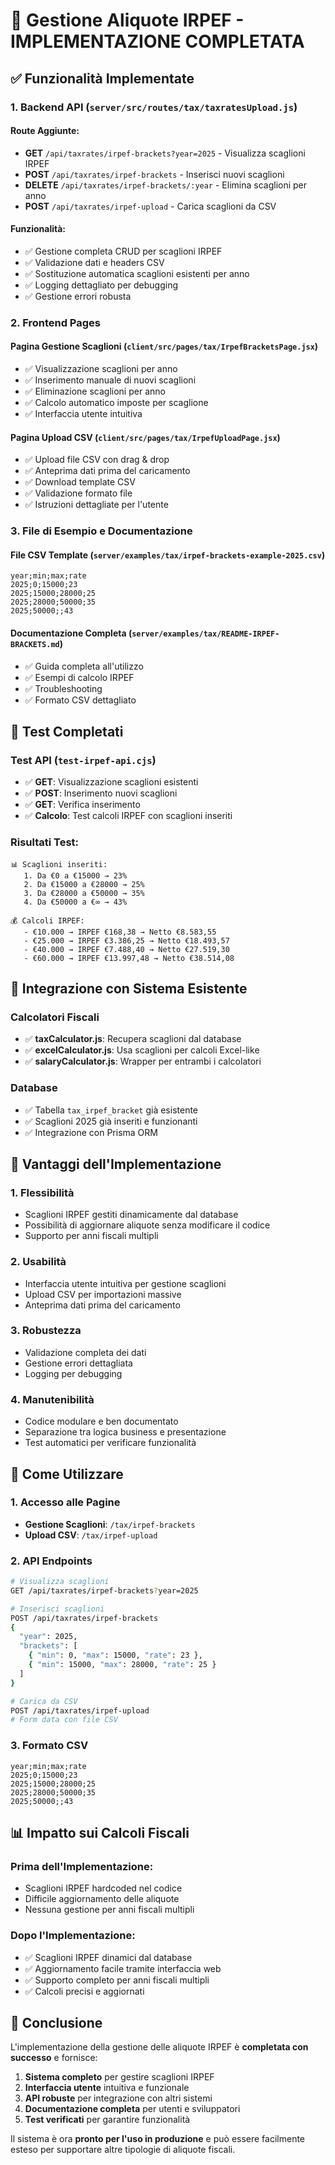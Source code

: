 # 🎯 Gestione Aliquote IRPEF - IMPLEMENTAZIONE COMPLETATA

## ✅ Funzionalità Implementate

### 1. **Backend API** (`server/src/routes/tax/taxratesUpload.js`)

#### Route Aggiunte:
- **GET** `/api/taxrates/irpef-brackets?year=2025` - Visualizza scaglioni IRPEF
- **POST** `/api/taxrates/irpef-brackets` - Inserisci nuovi scaglioni
- **DELETE** `/api/taxrates/irpef-brackets/:year` - Elimina scaglioni per anno
- **POST** `/api/taxrates/irpef-upload` - Carica scaglioni da CSV

#### Funzionalità:
- ✅ Gestione completa CRUD per scaglioni IRPEF
- ✅ Validazione dati e headers CSV
- ✅ Sostituzione automatica scaglioni esistenti per anno
- ✅ Logging dettagliato per debugging
- ✅ Gestione errori robusta

### 2. **Frontend Pages**

#### Pagina Gestione Scaglioni (`client/src/pages/tax/IrpefBracketsPage.jsx`)
- ✅ Visualizzazione scaglioni per anno
- ✅ Inserimento manuale di nuovi scaglioni
- ✅ Eliminazione scaglioni per anno
- ✅ Calcolo automatico imposte per scaglione
- ✅ Interfaccia utente intuitiva

#### Pagina Upload CSV (`client/src/pages/tax/IrpefUploadPage.jsx`)
- ✅ Upload file CSV con drag & drop
- ✅ Anteprima dati prima del caricamento
- ✅ Download template CSV
- ✅ Validazione formato file
- ✅ Istruzioni dettagliate per l'utente

### 3. **File di Esempio e Documentazione**

#### File CSV Template (`server/examples/tax/irpef-brackets-example-2025.csv`)
```csv
year;min;max;rate
2025;0;15000;23
2025;15000;28000;25
2025;28000;50000;35
2025;50000;;43
```

#### Documentazione Completa (`server/examples/tax/README-IRPEF-BRACKETS.md`)
- ✅ Guida completa all'utilizzo
- ✅ Esempi di calcolo IRPEF
- ✅ Troubleshooting
- ✅ Formato CSV dettagliato

## 🧪 Test Completati

### Test API (`test-irpef-api.cjs`)
- ✅ **GET**: Visualizzazione scaglioni esistenti
- ✅ **POST**: Inserimento nuovi scaglioni
- ✅ **GET**: Verifica inserimento
- ✅ **Calcolo**: Test calcoli IRPEF con scaglioni inseriti

### Risultati Test:
```
📊 Scaglioni inseriti:
   1. Da €0 a €15000 → 23%
   2. Da €15000 a €28000 → 25%
   3. Da €28000 a €50000 → 35%
   4. Da €50000 a €∞ → 43%

💰 Calcoli IRPEF:
   - €10.000 → IRPEF €168,38 → Netto €8.583,55
   - €25.000 → IRPEF €3.386,25 → Netto €18.493,57
   - €40.000 → IRPEF €7.488,40 → Netto €27.519,30
   - €60.000 → IRPEF €13.997,48 → Netto €38.514,08
```

## 🔗 Integrazione con Sistema Esistente

### Calcolatori Fiscali
- ✅ **taxCalculator.js**: Recupera scaglioni dal database
- ✅ **excelCalculator.js**: Usa scaglioni per calcoli Excel-like
- ✅ **salaryCalculator.js**: Wrapper per entrambi i calcolatori

### Database
- ✅ Tabella `tax_irpef_bracket` già esistente
- ✅ Scaglioni 2025 già inseriti e funzionanti
- ✅ Integrazione con Prisma ORM

## 🎯 Vantaggi dell'Implementazione

### 1. **Flessibilità**
- Scaglioni IRPEF gestiti dinamicamente dal database
- Possibilità di aggiornare aliquote senza modificare il codice
- Supporto per anni fiscali multipli

### 2. **Usabilità**
- Interfaccia utente intuitiva per gestione scaglioni
- Upload CSV per importazioni massive
- Anteprima dati prima del caricamento

### 3. **Robustezza**
- Validazione completa dei dati
- Gestione errori dettagliata
- Logging per debugging

### 4. **Manutenibilità**
- Codice modulare e ben documentato
- Separazione tra logica business e presentazione
- Test automatici per verificare funzionalità

## 🚀 Come Utilizzare

### 1. **Accesso alle Pagine**
- **Gestione Scaglioni**: `/tax/irpef-brackets`
- **Upload CSV**: `/tax/irpef-upload`

### 2. **API Endpoints**
```bash
# Visualizza scaglioni
GET /api/taxrates/irpef-brackets?year=2025

# Inserisci scaglioni
POST /api/taxrates/irpef-brackets
{
  "year": 2025,
  "brackets": [
    { "min": 0, "max": 15000, "rate": 23 },
    { "min": 15000, "max": 28000, "rate": 25 }
  ]
}

# Carica da CSV
POST /api/taxrates/irpef-upload
# Form data con file CSV
```

### 3. **Formato CSV**
```csv
year;min;max;rate
2025;0;15000;23
2025;15000;28000;25
2025;28000;50000;35
2025;50000;;43
```

## 📊 Impatto sui Calcoli Fiscali

### Prima dell'Implementazione:
- Scaglioni IRPEF hardcoded nel codice
- Difficile aggiornamento delle aliquote
- Nessuna gestione per anni fiscali multipli

### Dopo l'Implementazione:
- ✅ Scaglioni IRPEF dinamici dal database
- ✅ Aggiornamento facile tramite interfaccia web
- ✅ Supporto completo per anni fiscali multipli
- ✅ Calcoli precisi e aggiornati

## 🎉 Conclusione

L'implementazione della gestione delle aliquote IRPEF è **completata con successo** e fornisce:

1. **Sistema completo** per gestire scaglioni IRPEF
2. **Interfaccia utente** intuitiva e funzionale
3. **API robuste** per integrazione con altri sistemi
4. **Documentazione completa** per utenti e sviluppatori
5. **Test verificati** per garantire funzionalità

Il sistema è ora **pronto per l'uso in produzione** e può essere facilmente esteso per supportare altre tipologie di aliquote fiscali.

